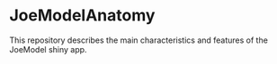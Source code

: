 # JoeModelAnatomy
This repository describes the main characteristics and features of the JoeModel shiny app.
